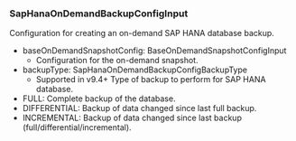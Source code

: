 ### SapHanaOnDemandBackupConfigInput
Configuration for creating an on-demand SAP HANA database backup.

- baseOnDemandSnapshotConfig: BaseOnDemandSnapshotConfigInput
  - Configuration for the on-demand snapshot.
- backupType: SapHanaOnDemandBackupConfigBackupType
  - Supported in v9.4+
Type of backup to perform for SAP HANA database.
- FULL: Complete backup of the database.
- DIFFERENTIAL: Backup of data changed since last full backup.
- INCREMENTAL: Backup of data changed since last backup
(full/differential/incremental).
